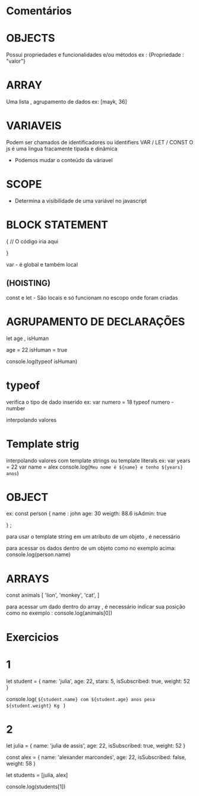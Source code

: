 # Comentários

# OBJECTS

Possui propriedades e funcionalidades e/ou métodos
ex : {Propriedade : "valor"}

# ARRAY

Uma lista , agrupamento de dados
ex: [mayk, 36]

# VARIAVEIS

Podem ser chamados de identificadores ou identifiers
VAR / LET / CONST
O js é uma lingua fracamente tipada e dinâmica

- Podemos mudar o conteúdo da váriavel

# SCOPE

- Determina a visibilidade de uma variável no javascript

# BLOCK STATEMENT

{
// O código iria aqui

}

var - é global e também local

## (HOISTING)

const e let - São locais e só funcionam no escopo onde foram criadas

# AGRUPAMENTO DE DECLARAÇÕES

let age , isHuman

age = 22
isHuman = true

console.log(typeof isHuman)

# typeof

verifica o tipo de dado inserido
ex:
var numero = 18
typeof numero - number

interpolando valores

# Template strig

interpolando valores com template strings ou template literals
ex:
var years = 22
var name = alex
console.log(`Meu nome é ${name} e tenho ${years} anos`)

# OBJECT

ex:
const person {
name : john
age: 30
weigth: 88.6
isAdmin: true

} ;

para usar o template string em um atributo de um objeto , é necessário

para acessar os dados dentro de um objeto como no exemplo acima:
console.log(person.name)

# ARRAYS

const animals [
'lion',
'monkey',
'cat',
]

para acessar um dado dentro do array , é necessário indicar sua posição como no exemplo :
console.log(animals[0])

# Exercicios

# 1

let student = {
name: 'julia',
age: 22,
stars: 5,
isSubscribed: true,
weight: 52
}

console.log(
`${student.name} com ${student.age} anos pesa ${student.weight} Kg `
)

# 2

let julia = {
name: 'julia de assis',
age: 22,
isSubscribed: true,
weight: 52
}

const alex = {
name: 'alexander marcondes',
age: 22,
isSubscribed: false,
weight: 58
}

let students = [julia, alex]

console.log(students[1])
